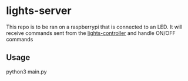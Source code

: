 # lights-server

This repo is to be ran on a raspberrypi that is connected to an LED.  It will receive commands sent from the [lights-controller](https://github.com/christopher-l-w/lights-controller)
and handle ON/OFF commands

## Usage

python3 main.py
